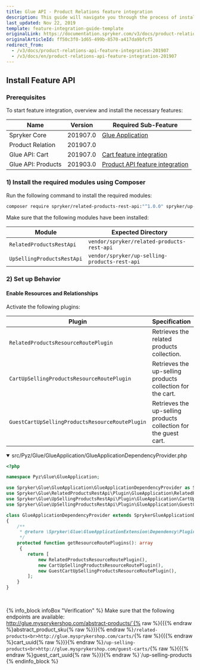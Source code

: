 ```yaml
---
title: Glue API - Product Relations feature integration
description: This guide will navigate you through the process of installing and configuring the Product Relations feature in Spryker OS.
last_updated: Nov 22, 2019
template: feature-integration-guide-template
originalLink: https://documentation.spryker.com/v3/docs/product-relations-api-feature-integration-201907
originalArticleId: ff50c3f0-1d65-499b-8570-a417da9bfcf5
redirect_from:
  - /v3/docs/product-relations-api-feature-integration-201907
  - /v3/docs/en/product-relations-api-feature-integration-201907
---
```


## Install Feature API
### Prerequisites
To start feature integration, overview and install the necessary features:

|Name|Version|Required Sub-Feature|
|---|---|---|
|Spryker Core|201907.0|[Glue Application](/docs/scos/dev/feature-integration-guides/{{page.version}}/glue-api/glue-api-glue-application-feature-integration.html)|
|Product Relation|201907.0||
|Glue API: Cart|201907.0| [Cart feature integration](/docs/scos/dev/feature-integration-guides/{{page.version}}/cart-feature-integration.html) |
|Glue API: Products |201903.0|[Product API feature integration](/docs/scos/dev/feature-integration-guides/{{page.version}}/glue-api/product-api-feature-integration.html)|

### 1) Install the required modules using Composer
Run the following command to install the required modules:

```bash
composer require spryker/related-products-rest-api:"^1.0.0" spryker/up-selling-products-rest-api:"^1.0.0" --update-with-dependencies
```
<section contenteditable="false" class="warningBox"><div class="content">
    Make sure that the following modules have been installed:

|Module|Expected Directory|
|---|---|
|`RelatedProductsRestApi`|`vendor/spryker/related-products-rest-api`|
|`UpSellingProductsRestApi`|`vendor/spryker/up-selling-products-rest-api`|
</div></section>

### 2) Set up Behavior
#### Enable Resources and Relationships
Activate the following plugins:

|Plugin|Specification|Prerequisites|Namespace|
|---|---|---|---|
|`RelatedProductsResourceRoutePlugin`|Retrieves the related products collection.|None|`Spryker\Glue\RelatedProductsRestApi\Plugin\GlueApplication`|
|`CartUpSellingProductsResourceRoutePlugin`|Retrieves the up-selling products collection for the cart.|None|`Spryker\Glue\UpSellingProductsRestApi\Plugin\GlueApplication`|
|`GuestCartUpSellingProductsResourceRoutePlugin`|Retrieves the up-selling products collection for the guest cart.|None|`Spryker\Glue\UpSellingProductsRestApi\Plugin\GlueApplication`|


<details open>
<summary markdown='span'>src/Pyz/Glue/GlueApplication/GlueApplicationDependencyProvider.php</summary>

```php
<?php

namespace Pyz\Glue\GlueApplication;

use Spryker\Glue\GlueApplication\GlueApplicationDependencyProvider as SprykerGlueApplicationDependencyProvider;
use Spryker\Glue\RelatedProductsRestApi\Plugin\GlueApplication\RelatedProductsResourceRoutePlugin;
use Spryker\Glue\UpSellingProductsRestApi\Plugin\GlueApplication\CartUpSellingProductsResourceRoutePlugin;
use Spryker\Glue\UpSellingProductsRestApi\Plugin\GlueApplication\GuestCartUpSellingProductsResourceRoutePlugin;

class GlueApplicationDependencyProvider extends SprykerGlueApplicationDependencyProvider
{
    /**
     * @return \Spryker\Glue\GlueApplicationExtension\Dependency\Plugin\ResourceRoutePluginInterface[]
     */
    protected function getResourceRoutePlugins(): array
     {
        return [
            new RelatedProductsResourceRoutePlugin(),
            new CartUpSellingProductsResourceRoutePlugin(),
            new GuestCartUpSellingProductsResourceRoutePlugin(),
        ];
    }
}
```

<br>
</details>

{% info_block infoBox "Verification" %}
Make sure that the following endpoints are available:<br>http://glue.mysprykershop.com/abstract-products/`{% raw %}{{{% endraw %}abstract_product_sku{% raw %}}}{% endraw %}`/related-products<br>http://glue.mysprykershop.com/carts/`{% raw %}{{{% endraw %}cart_uuid{% raw %}}}{% endraw %}`/up-selling-products<br>http://glue.mysprykershop.com/guest-carts/`{% raw %}{{{% endraw %}guest_cart_uuid{% raw %}}}{% endraw %}`/up-selling-products
{% endinfo_block %}
 
<!-- Last review date: Aug 02, 2019* by Eugenia Poidenko, Yuliia Boiko-->
